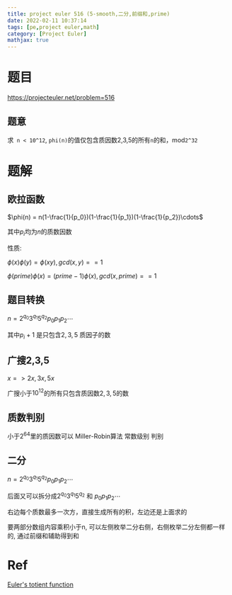 ```yaml
---
title: project euler 516 (5-smooth,二分,前缀和,prime)
date: 2022-02-11 10:37:14
tags: [pe,project euler,math]
category: [Project Euler]
mathjax: true
---
```


# 题目

https://projecteuler.net/problem=516

## 题意

求` n < 10^12`, `phi(n)`的值仅包含质因数2,3,5的所有`n`的和，mod`2^32`

# 题解

## 欧拉函数

$\phi(n) = n(1-\frac{1}{p_0})(1-\frac{1}{p_1})(1-\frac{1}{p_2})\cdots$

其中$p_i$均为$n$的质数因数

性质:

$\phi(x)\phi(y)=\phi(xy), gcd(x,y)==1$

$\phi(prime)\phi(x)=(prime-1)\phi(x), gcd(x,prime)==1$

## 题目转换

$n = 2^{q_0}3^{q_1}5^{q_2} p_0p_1p_2\cdots$

其中$p_i + 1$ 是只包含$2,3,5$ 质因子的数

## 广搜2,3,5

$x => 2x,3x,5x$

广搜小于$10^{12}$的所有只包含质因数$2,3,5$的数

## 质数判别

小于$2^{64}$里的质因数可以 Miller-Robin算法 常数级别 判别

## 二分

$n = 2^{q_0}3^{q_1}5^{q_2} p_0p_1p_2\cdots$

后面又可以拆分成$2^{q_0}3^{q_1}5^{q_2}$ 和 $p_0p_1p_2\cdots$

右边每个质数最多一次方，直接生成所有的积，左边还是上面求的

要两部分数组内容乘积小于n, 可以左侧枚举二分右侧，右侧枚举二分左侧都一样的, 通过前缀和辅助得到和

# Ref

[Euler's totient function](https://en.wikipedia.org/wiki/Euler%27s_totient_function)
